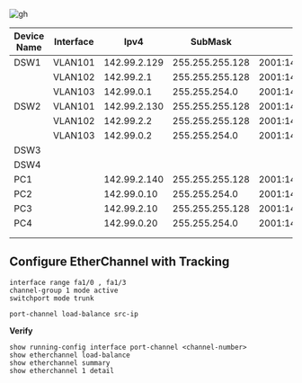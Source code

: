 ![gh](https://raw.githubusercontent.com/ndriannazriel04/Advanced-Network-Tech/main/obsidian/images1733650671000eu2ij2.png)



| Device Name | Interface | Ipv4         | SubMask         | Ipv6                   | DG           | DG Ipv6               | VLAN |
| ----------- | --------- | ------------ | --------------- | ---------------------- | ------------ | --------------------- | ---- |
| DSW1        | VLAN101   | 142.99.2.129 | 255.255.255.128 | 2001:142:99:101::1/64  |              |                       |      |
|             | VLAN102   | 142.99.2.1   | 255.255.255.128 | 2001:142:99:102::1/64  |              |                       |      |
|             | VLAN103   | 142.99.0.1   | 255.255.254.0   | 2001:142:99:103::1/64  |              |                       |      |
| DSW2        | VLAN101   | 142.99.2.130 | 255.255.255.128 | 2001:142:99:101::2/64  |              |                       |      |
|             | VLAN102   | 142.99.2.2   | 255.255.255.128 | 2001:142:99:102::2/64  |              |                       |      |
|             | VLAN103   | 142.99.0.2   | 255.255.254.0   | 2001:142:99:103::2/64  |              |                       |      |
| DSW3        |           |              |                 |                        |              |                       |      |
| DSW4        |           |              |                 |                        |              |                       |      |
| PC1         |           | 142.99.2.140 | 255.255.255.128 | 2001:142:99:101::10/64 | 142.99.2.129 | 2001:142:99:101::1/64 | 101  |
| PC2         |           | 142.99.0.10  | 255.255.254.0   | 2001:142:99:103::10/64 | 142.99.0.1   | 2001:142:99:103::1/64 | 103  |
| PC3         |           | 142.99.2.10  | 255.255.255.128 | 2001:142:99:102::10/64 | 142.99.2.1   | 2001:142:99:103::1/64 | 102  |
| PC4         |           | 142.99.0.20  | 255.255.254.0   | 2001:142:99:103::20/64 | 142.99.0.1   | 2001:142:99:103::1/64 | 103  |
|             |           |              |                 |                        |              |                       |      |
|             |           |              |                 |                        |              |                       |      |

## Configure EtherChannel with Tracking
```
interface range fa1/0 , fa1/3
channel-group 1 mode active
switchport mode trunk

port-channel load-balance src-ip    
```

**Verify**
```
show running-config interface port-channel <channel-number>
show etherchannel load-balance
show etherchannel summary
show etherchannel 1 detail
```


